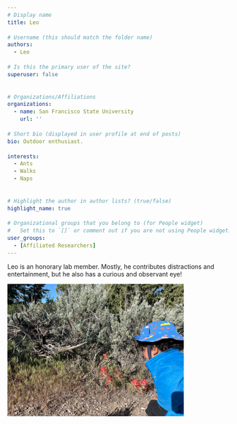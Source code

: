 ```yaml
---
# Display name
title: Leo

# Username (this should match the folder name)
authors:
  - Leo

# Is this the primary user of the site?
superuser: false


# Organizations/Affiliations
organizations:
  - name: San Francisco State University
    url: ''

# Short bio (displayed in user profile at end of posts)
bio: Outdoor enthusiast. 

interests:
  - Ants
  - Walks
  - Naps
  

# Highlight the author in author lists? (true/false)
highlight_name: true

# Organizational groups that you belong to (for People widget)
#   Set this to `[]` or comment out if you are not using People widget.
user_groups:
  - [Affiliated Researchers]
---
```


Leo is an honorary lab member. 
Mostly, he contributes distractions and entertainment, but he also has a curious and observant eye!

<img src="Leo_Castilleja.jpg" alt="Leo inspecting desert paintbrush, <i>Castilleja chromosa</i>, which is parasitizing Great Basin sagebrush, <i>Artemisia tridentata</i>" width="400"/>
